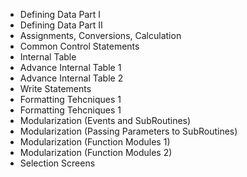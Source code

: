 - Defining Data Part I
- Defining Data Part II
- Assignments, Conversions, Calculation
- Common Control Statements
- Internal Table
- Advance Internal Table 1
- Advance Internal Table 2
- Write Statements
- Formatting Tehcniques 1
- Formatting Tehcniques 1
- Modularization (Events and SubRoutines)
- Modularization (Passing Parameters to SubRoutines)
- Modularization (Function Modules 1)
- Modularization (Function Modules 2)
- Selection Screens
